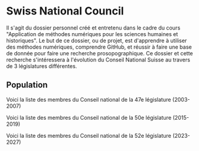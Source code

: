# Swiss National Council
Il s'agit du dossier personnel créé et entretenu dans le cadre du cours "Application de méthodes numériques pour les sciences humaines et historiques".
Le but de ce dossier, ou de projet, est d'apprendre à utiliser des méthodes numériques, comprendre GitHub, et réussir à faire une base de donnée pour faire une recherche prosopographique.
Ce dossier et cette recherche s'intéressera à l'évolution du Conseil National Suisse au travers de 3 législatures différentes.

## Population
Voici la liste des membres du Conseil national de la 47e législature (2003-2007) 

Voici la liste des membres du Conseil national de la 50e législature (2015-2019)

Voici la liste des membres du Conseil national de la 52e législature (2023-2027) 
